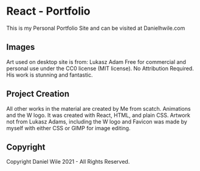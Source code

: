 # React - Portfolio

This is my Personal Portfolio Site and can be visited at Danielhwile.com

## Images

Art used on desktop site is from:
Lukasz Adam
Free for commercial and personal use under the CC0 license (MIT license).
No Attribution Required.
His work is stunning and fantastic.

## Project Creation
All other works in the material are created by Me from scatch.  Animations and the W logo.
It was created with React, HTML, and plain CSS.
Artwork not from Lukasz Adams, including the W logo and Favicon was made by myself with either CSS or GIMP for image editing.

## Copyright
Copyright Daniel Wile 2021 - All Rights Reserved.
